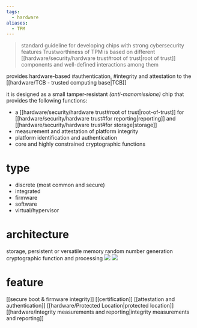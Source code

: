 ```yaml
---
tags:
  - hardware
aliases:
  - TPM
---
```


> standard guideline for developing chips with strong cybersecurity features 
> Trustworthiness of TPM is based on different [[hardware/security/hardware trust#root of trust|root of trust]] components and well-defined interactions among them



provides hardware-based #authentication, #integrity and attestation to the [[hardware/TCB - trusted computing base|TCB]]

it is designed as a small tamper-resistant *(anti-manomissione)* chip that provides the following functions:
- a [[hardware/security/hardware trust#root of trust|root-of-trust]] for [[hardware/security/hardware trust#for reporting|reporting]] and [[hardware/security/hardware trust#for storage|storage]] 
- measurement and attestation of platform integrity
- platform identification and authentication
- core and highly constrained cryptographic functions
# type
- discrete (most common and secure)
- integrated
- firmware
- software
- virtual/hypervisor
# architecture
storage, persistent or versatile memory 
random number generation
cryptographic function and processing
![](https://upload.wikimedia.org/wikipedia/commons/b/be/TPM.svg)
![](https://www.lffl.org/wp-content/uploads/2020/10/chain-of-trust.png)

# feature 
[[secure boot & firmware integrity]]
[[certification]]
[[attestation and authentication]]
[[hardware/Protected Location|protected location]]
[[hardware/integrity measurements and reporting|integrity measurements and reporting]]
